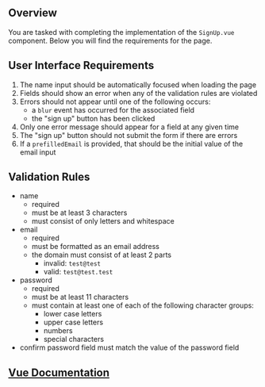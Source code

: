 ## Overview
You are tasked with completing the implementation of the `SignUp.vue` component. Below you will find the requirements for the page.

## User Interface Requirements
1. The name input should be automatically focused when loading the page
1. Fields should show an error when any of the validation rules are violated
1. Errors should not appear until one of the following occurs:
   - a `blur` event has occurred for the associated field
   - the "sign up" button has been clicked
1. Only one error message should appear for a field at any given time
1. The "sign up" button should not submit the form if there are errors
1. If a `prefilledEmail` is provided, that should be the initial value of the email input

## Validation Rules
- name
  - required
  - must be at least 3 characters
  - must consist of only letters and whitespace
- email
  - required
  - must be formatted as an email address
  - the domain must consist of at least 2 parts
    - invalid: `test@test`
    - valid: `test@test.test`
- password
  - required
  - must be at least 11 characters
  - must contain at least one of each of the following character groups:
    - lower case letters
    - upper case letters
    - numbers
    - special characters
- confirm password field must match the value of the password field

## [Vue Documentation](https://v2.vuejs.org/v2/guide/)